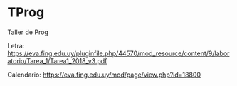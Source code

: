 # TProg
Taller de Prog

Letra:      https://eva.fing.edu.uy/pluginfile.php/44570/mod_resource/content/9/laboratorio/Tarea_1/Tarea1_2018_v3.pdf

Calendario: https://eva.fing.edu.uy/mod/page/view.php?id=18800
